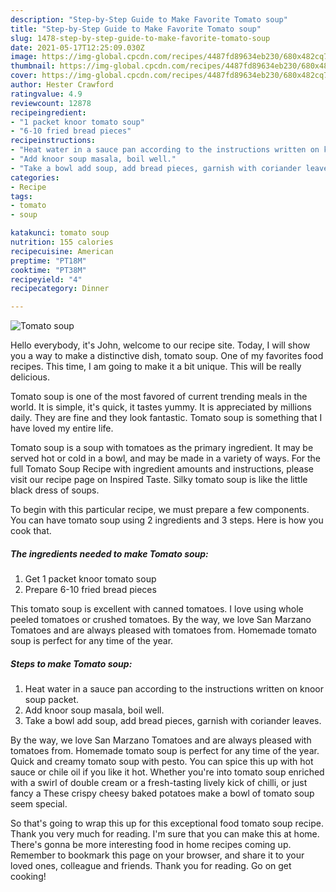 ```yaml
---
description: "Step-by-Step Guide to Make Favorite Tomato soup"
title: "Step-by-Step Guide to Make Favorite Tomato soup"
slug: 1478-step-by-step-guide-to-make-favorite-tomato-soup
date: 2021-05-17T12:25:09.030Z
image: https://img-global.cpcdn.com/recipes/4487fd89634eb230/680x482cq70/tomato-soup-recipe-main-photo.jpg
thumbnail: https://img-global.cpcdn.com/recipes/4487fd89634eb230/680x482cq70/tomato-soup-recipe-main-photo.jpg
cover: https://img-global.cpcdn.com/recipes/4487fd89634eb230/680x482cq70/tomato-soup-recipe-main-photo.jpg
author: Hester Crawford
ratingvalue: 4.9
reviewcount: 12878
recipeingredient:
- "1 packet knoor tomato soup"
- "6-10 fried bread pieces"
recipeinstructions:
- "Heat water in a sauce pan according to the instructions written on knoor soup packet."
- "Add knoor soup masala, boil well."
- "Take a bowl add soup, add bread pieces, garnish with coriander leaves."
categories:
- Recipe
tags:
- tomato
- soup

katakunci: tomato soup 
nutrition: 155 calories
recipecuisine: American
preptime: "PT18M"
cooktime: "PT38M"
recipeyield: "4"
recipecategory: Dinner

---
```



![Tomato soup](https://img-global.cpcdn.com/recipes/4487fd89634eb230/680x482cq70/tomato-soup-recipe-main-photo.jpg)

Hello everybody, it's John, welcome to our recipe site. Today, I will show you a way to make a distinctive dish, tomato soup. One of my favorites food recipes. This time, I am going to make it a bit unique. This will be really delicious.

Tomato soup is one of the most favored of current trending meals in the world. It is simple, it's quick, it tastes yummy. It is appreciated by millions daily. They are fine and they look fantastic. Tomato soup is something that I have loved my entire life.

Tomato soup is a soup with tomatoes as the primary ingredient. It may be served hot or cold in a bowl, and may be made in a variety of ways. For the full Tomato Soup Recipe with ingredient amounts and instructions, please visit our recipe page on Inspired Taste. Silky tomato soup is like the little black dress of soups.


To begin with this particular recipe, we must prepare a few components. You can have tomato soup using 2 ingredients and 3 steps. Here is how you cook that.

<!--inarticleads1-->

##### The ingredients needed to make Tomato soup:

1. Get 1 packet knoor tomato soup
1. Prepare 6-10 fried bread pieces


This tomato soup is excellent with canned tomatoes. I love using whole peeled tomatoes or crushed tomatoes. By the way, we love San Marzano Tomatoes and are always pleased with tomatoes from. Homemade tomato soup is perfect for any time of the year. 

<!--inarticleads2-->

##### Steps to make Tomato soup:

1. Heat water in a sauce pan according to the instructions written on knoor soup packet.
1. Add knoor soup masala, boil well.
1. Take a bowl add soup, add bread pieces, garnish with coriander leaves.


By the way, we love San Marzano Tomatoes and are always pleased with tomatoes from. Homemade tomato soup is perfect for any time of the year. Quick and creamy tomato soup with pesto. You can spice this up with hot sauce or chile oil if you like it hot. Whether you&#39;re into tomato soup enriched with a swirl of double cream or a fresh-tasting lively kick of chilli, or just fancy a These crispy cheesy baked potatoes make a bowl of tomato soup seem special. 

So that's going to wrap this up for this exceptional food tomato soup recipe. Thank you very much for reading. I'm sure that you can make this at home. There's gonna be more interesting food in home recipes coming up. Remember to bookmark this page on your browser, and share it to your loved ones, colleague and friends. Thank you for reading. Go on get cooking!
